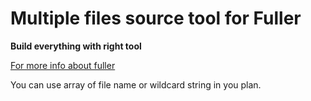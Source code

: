 # Multiple files source tool for Fuller #
**Build everything with right tool**

[For more info about fuller](https://github.com/fullerjs/fuller)

You can use array of file name or wildcard string in you plan.
